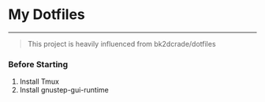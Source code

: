 # My Dotfiles
---

> This project is heavily influenced from bk2dcrade/dotfiles

### Before Starting

1. Install Tmux
2. Install gnustep-gui-runtime
